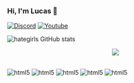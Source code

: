 
### Hi, I'm Lucas 👋

[![Discord](	https://img.shields.io/badge/Discord-7289DA?style=for-the-badge&logo=discord&logoColor=white)](https://discord.gg/uBEGzw78cq)
[![Youtube](https://img.shields.io/badge/YouTube-FF0000?style=for-the-badge&logo=youtube&logoColor=white)](https://www.youtube.com/channel/UCrRtRpG9UylSHw2GnZLR0lA)

![hategirls GitHub stats](https://github-readme-stats.vercel.app/api?username=iu6v&show_icons=true&theme=dracula)

<p align="center">
	<img src="https://lanyard.cnrad.dev/api/1080910114409697410"/>
<div style="display: inline_block"><br/>
    <img aling="center" alt="html5" src="https://img.shields.io/badge/HTML5-E34F26?style=for-the-badge&logo=html5&logoColor=white" />
     <img aling="center" alt="html5" src="https://img.shields.io/badge/Node.js-43853D?style=for-the-badge&logo=node.js&logoColor=white" />
      <img aling="center" alt="html5" src="https://img.shields.io/badge/JavaScript-323330?style=for-the-badge&logo=javascript&logoColor=F7DF1E" />
      <img aling="center" alt="html5" src="https://img.shields.io/badge/Python-3776AB?style=for-the-badge&logo=python&logoColor=white" />
        <img aling="center" alt="html5" src="https://img.shields.io/badge/C%23-239120?style=for-the-badge&logo=c-sharp&logoColor=whit" />
</p>
</div>
